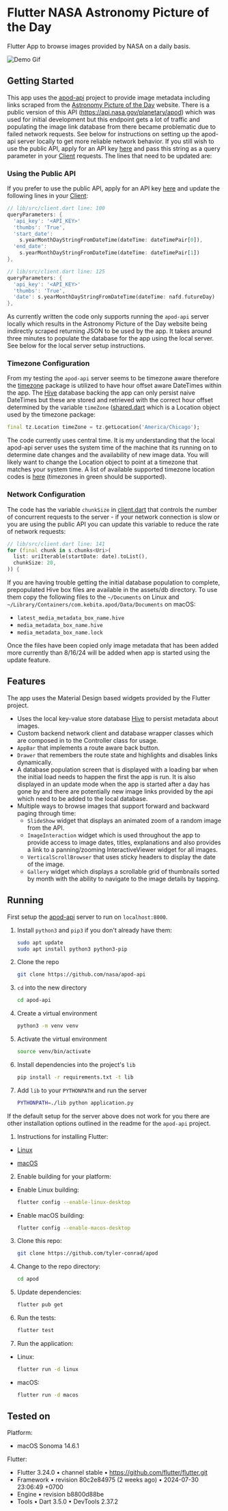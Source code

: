 # Flutter NASA Astronomy Picture of the Day

Flutter App to browse images provided by NASA on a daily basis.

![Demo Gif](assets/demo.gif)

## Getting Started

This app uses the [apod-api](https://github.com/nasa/apod-api) project to
provide image metadata including links scraped from the [Astronomy Picture of
the Day](https://apod.nasa.gov/apod/astropix.html) website. There is a public
version of this API (https://api.nasa.gov/planetary/apod) which was used for
initial development but this endpoint gets a lot of traffic and populating the
image link database from there became problematic due to failed network
requests. See below for instructions on setting up the apod-api server locally
to get more reliable network behavior.  If you still wish to use the public API,
apply for an API key [here](https://api.nasa.gov/#signUp) and pass this string
as a query parameter in your [Client](lib/src/client.dart) requests. The lines
that need to be updated are:

### Using the Public API

If you prefer to use the public API, apply for an API key
[here](https://api.nasa.gov/#signUp) and update the following lines in your
[Client](lib/src/client.dart):

```dart
// lib/src/client.dart line: 100
queryParameters: {
  'api_key': '<API_KEY>'
  'thumbs': 'True',
  'start_date':
    s.yearMonthDayStringFromDateTime(dateTime: dateTimePair[0]),
  'end_date':
    s.yearMonthDayStringFromDateTime(dateTime: dateTimePair[1])
},

// lib/src/client.dart line: 125
queryParameters: {
  'api_key': '<API_KEY>'
  'thumbs': 'True',
  'date': s.yearMonthDayStringFromDateTime(dateTime: nafd.futureDay)
},
```

As currently written the code only supports running the `apod-api` server
locally which results in the Astronomy Picture of the Day website being
indirectly scraped returning JSON to be used by the app.  It takes around three
minutes to populate the database for the app using the local server.  See below
for the local server setup instructions.

### Timezone Configuration

From my testing the `apod-api` server seems to be timezone aware therefore the
[timezone](https://pub.dev/packages/timezone) package is utilized to have hour
offset aware DateTimes within the app.  The
[Hive](https://github.com/hivedb/hive) database backing the app can only persist
naive DateTimes but these are stored and retrieved with the correct hour offset
determined by the variable `timeZone` ([shared.dart](lib/src/shared.dart) which
is a Location object used by the timezone package:

```dart
final tz.Location timeZone = tz.getLocation('America/Chicago');
```

The code currently uses central time.  It is my understanding that the local
apod-api server uses the system time of the machine that its running on to
determine date changes and the availability of new image data.  You will likely
want to change the Location object to point at a timezone that matches your
system time.  A list of available supported timezone location codes is
[here](https://en.wikipedia.org/wiki/List_of_tz_database_time_zones) (timezones
in green should be supported).

### Network Configuration

The code has the variable `chunkSize` in [client.dart](lib/src/client.dart) that
controls the number of concurrent requests to the server - if your network 
connection is slow or you are using the public API you can update this variable
to reduce the rate of network requests:

```dart
// lib/src/client.dart line: 141
for (final chunk in s.chunks<Uri>(
  list: uriIterable(startDate: date).toList(),
  chunkSize: 20,
)) {
```

If you are having trouble getting the initial database population to complete,
prepopulated Hive box files are available in the assets/db directory.  To use
them copy the following files to the `~/Documents` on Linux and
`~/Library/Containers/com.kebita.apod/Data/Documents` on macOS:
 - `latest_media_metadata_box_name.hive`
 - `media_metadata_box_name.hive`
 - `media_metadata_box_name.lock`

Once the files have been copied only image metadata that has been added more
currently than 8/16/24 will be added when app is started using the update
feature.

## Features

The app uses the Material Design based widgets provided by the Flutter project.
- Uses the local key-value store database [Hive](https://github.com/hivedb/hive)
  to persist metadata about images.
- Custom backend network client and database wrapper classes which are composed
  in to the Controller class for usage.
- `AppBar` that implements a route aware back button.
- `Drawer` that remembers the route state and highlights and disables links
  dynamically.
- A database population screen that is displayed with a loading bar when the
  initial load needs to happen the first the app is run. It is also displayed in
  an update mode when the app is started after a day has gone by and there are
  potentially new image links provided by the api which need to be added to the
  local database.
- Multiple ways to browse images that support forward and backward paging
  through time:
  - `SlideShow` widget that displays an animated zoom of a random image from the
    API.
  - `ImageInteraction` widget which is used throughout the app to provide access
    to image dates, titles, explanations and also provides a link to a
     panning/zooming InteractiveViewer widget for all images.
  - `VerticalScrollBrowser` that uses sticky headers to display the date of the
    image.
  - `Gallery` widget which displays a scrollable grid of thumbnails sorted by
     month with the ability to navigate to the image details by tapping.

## Running

First setup the [apod-api](https://github.com/nasa/apod-api) server to run on
`localhost:8000`.

1. Install `python3` and `pip3` if you don't already have them:
    ```bash
    sudo apt update
    sudo apt install python3 python3-pip
    ````
2. Clone the repo
    ```bash
    git clone https://github.com/nasa/apod-api
    ```

3. `cd` into the new directory
    ```bash
    cd apod-api
    ```

4. Create a virtual environment
    ```bash
    python3 -m venv venv
    ```

5. Activate the virtual environment
    ```bash
    source venv/bin/activate
    ```

6. Install dependencies into the project's `lib`
    ```bash
    pip install -r requirements.txt -t lib
    ```
   
7. Add `lib` to your `PYTHONPATH` and run the server
    ```bash
    PYTHONPATH=./lib python application.py
    ```

If the default setup for the server above does not work for you there are other
installation options outlined in the readme for the `apod-api` project.

1. Instructions for installing Flutter:
  - [Linux](https://docs.flutter.dev/get-started/install/linux)
  
  - [macOS](https://docs.flutter.dev/get-started/install/macos)
    

2. Enable building for your platform:
  - Enable Linux building:
    ```bash
    flutter config --enable-linux-desktop
    ```

  - Enable macOS building:
    ```bash
    flutter config --enable-macos-desktop
    ```

3. Clone this repo:
    ```bash
    git clone https://github.com/tyler-conrad/apod
    ```

4. Change to the repo directory:
    ```bash
    cd apod
    ```

5. Update dependencies:
    ```bash
    flutter pub get
    ```

6. Run the tests:
    ```bash
    flutter test
    ```

7. Run the application:
  - Linux:
    ```bash
    flutter run -d linux
    ```

  - macOS:
    ```bash
    flutter run -d macos
    ```

## Tested on
Platform:
- macOS Sonoma 14.6.1

Flutter:
- Flutter 3.24.0 • channel stable • https://github.com/flutter/flutter.git
- Framework • revision 80c2e84975 (2 weeks ago) • 2024-07-30 23:06:49 +0700
- Engine • revision b8800d88be
- Tools • Dart 3.5.0 • DevTools 2.37.2
